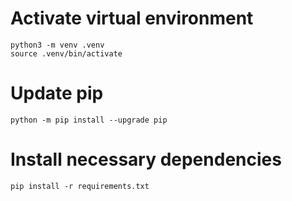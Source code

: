# Activate virtual environment
```
python3 -m venv .venv
source .venv/bin/activate
```

# Update pip
```
python -m pip install --upgrade pip
```

# Install necessary dependencies
```
pip install -r requirements.txt
```